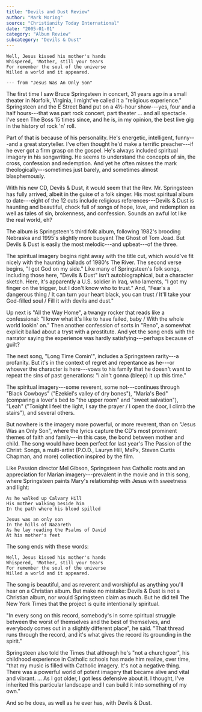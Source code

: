```yaml
---
title: "Devils and Dust Review"
author: "Mark Moring"
source: "Christianity Today International"
date: "2005-01-01"
category: "Album Review"
subcategory: "Devils & Dust"
---
```


```
Well, Jesus kissed his mother's hands
Whispered, 'Mother, still your tears
For remember the soul of the universe
Willed a world and it appeared.

--- from "Jesus Was An Only Son"
```

The first time I saw Bruce Springsteen in concert, 31 years ago in a small theater in Norfolk, Virginia, I might've called it a "religious experience." Springsteen and the E Street Band put on a 4½-hour show---yes, four and a half hours---that was part rock concert, part theater ... and all spectacle. I've seen The Boss 15 times since, and he is, in my opinion, the best live gig in the history of rock 'n' roll.

Part of that is because of his personality. He's energetic, intelligent, funny---and a great storyteller. I've often thought he'd make a terrific preacher---if he ever got a firm grasp on the gospel. He's always included spiritual imagery in his songwriting. He seems to understand the concepts of sin, the cross, confession and redemption. And yet he often misses the mark theologically---sometimes just barely, and sometimes almost blasphemously.

With his new CD, Devils & Dust, it would seem that the Rev. Mr. Springsteen has fully arrived, albeit in the guise of a folk singer. His most spiritual album to date---eight of the 12 cuts include religious references---Devils & Dust is haunting and beautiful, chock full of songs of hope, love, and redemption as well as tales of sin, brokenness, and confession. Sounds an awful lot like the real world, eh?

The album is Springsteen's third folk album, following 1982's brooding Nebraska and 1995's slightly more buoyant The Ghost of Tom Joad. But Devils & Dust is easily the most melodic---and upbeat---of the three.

The spiritual imagery begins right away with the title cut, which would've fit nicely with the haunting ballads of 1980's The River. The second verse begins, "I got God on my side." Like many of Springsteen's folk songs, including those here, "Devils & Dust" isn't autobiographical, but a character sketch. Here, it's apparently a U.S. soldier in Iraq, who laments, "I got my finger on the trigger, but I don't know who to trust." And, "Fear's a dangerous thing / It can turn your heart black, you can trust / It'll take your God-filled soul / Fill it with devils and dust."

Up next is "All the Way Home", a twangy rocker that reads like a confessional: "I know what it's like to have failed, baby / With the whole world lookin' on." Then another confession of sorts in "Reno", a somewhat explicit ballad about a tryst with a prostitute. And yet the song ends with the narrator saying the experience was hardly satisfying---perhaps because of guilt?

The next song, "Long Time Comin'", includes a Springsteen rarity---a profanity. But it's in the context of regret and repentance as he---or whoever the character is here---vows to his family that he doesn't want to repeat the sins of past generations: "I ain't gonna (bleep) it up this time."

The spiritual imagery---some reverent, some not---continues through "Black Cowboys" ("Ezekiel's valley of dry bones"), "Maria's Bed" (comparing a lover's bed to "the upper room" and "sweet salvation"), "Leah" ("Tonight I feel the light, I say the prayer / I open the door, I climb the stairs"), and several others.

But nowhere is the imagery more powerful, or more reverent, than on "Jesus Was an Only Son", where the lyrics capture the CD's most prominent themes of faith and family---in this case, the bond between mother and child. The song would have been perfect for last year's The Passion of the Christ: Songs, a multi-artist (P.O.D., Lauryn Hill, MxPx, Steven Curtis Chapman, and more) collection inspired by the film.

Like Passion director Mel Gibson, Springsteen has Catholic roots and an appreciation for Marian imagery---prevalent in the movie and in this song, where Springsteen paints Mary's relationship with Jesus with sweetness and light:

```
As he walked up Calvary Hill
His mother walking beside him
In the path where his blood spilled

Jesus was an only son
In the hills of Nazareth
As he lay reading the Psalms of David
At his mother's feet
```

The song ends with these words:

```
Well, Jesus kissed his mother's hands
Whispered, 'Mother, still your tears
For remember the soul of the universe
Willed a world and it appeared.
```

The song is beautiful, and as reverent and worshipful as anything you'll hear on a Christian album. But make no mistake: Devils & Dust is not a Christian album, nor would Springsteen claim as much. But he did tell The New York Times that the project is quite intentionally spiritual.

"In every song on this record, somebody's in some spiritual struggle between the worst of themselves and the best of themselves, and everybody comes out in a slightly different place", he said. "That thread runs through the record, and it's what gives the record its grounding in the spirit."

Springsteen also told the Times that although he's "not a churchgoer", his childhood experience in Catholic schools has made him realize, over time, "that my music is filled with Catholic imagery. It's not a negative thing. There was a powerful world of potent imagery that became alive and vital and vibrant. ... As I got older, I got less defensive about it. I thought, I've inherited this particular landscape and I can build it into something of my own."

And so he does, as well as he ever has, with Devils & Dust.